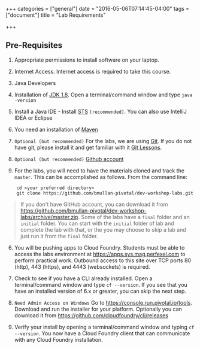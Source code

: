 +++
categories = ["general"]
date = "2016-05-06T07:14:45-04:00"
tags = ["document"]
title = "Lab Requirements"

+++

## Pre-Requisites 

1. Appropriate permissions to install software on your laptop. 

2. Internet Access. Internet access is required to take this course.  

3. Java Developers
  1. Installation of [JDK 1.8](http://www.oracle.com/technetwork/java/javase/downloads/jdk8-downloads-2133151.html). Open a terminal/command window and type `java -version`

  2. Install a Java IDE  -  Install [STS](https://spring.io/tools) `(recommended)`.  You can also use IntelliJ IDEA or Eclipse

  3. You need an installation of [Maven](https://maven.apache.org/)

4. `Optional (but recommended)` For the labs, we are using [Git](https://www.git-scm.com). If you do not have git, please install it and get familiar with it [Git Lessons]( https://try.github.io/levels/1/challenges/1 ). 

4. `Optional (but recommended)` [Github account](https://github.com/) 

5. For the labs, you will need to have the materials cloned and track the `master`. This can be accomplished as follows. From the command line:  

```
    cd <your preferred directory>
    git clone https://github.com/bmullan-pivotal/dev-workshop-labs.git
```
> If you don't have GitHub account, you can download it from https://github.com/bmullan-pivotal/dev-workshop-labs/archive/master.zip.
> Some of the labs have a `final` folder and an `initial` folder. You can start with the `initial` folder of lab and complete the lab with that, or the you may choose to skip a lab and just run it from the `final` folder. 

6. You will be pushing apps to Cloud Foundry. Students must be able to access the labs environment at https://apps.sys.mag.perfexel.com to perform practical work.  Outbound access to this site over TCP ports 80 (http), 443 (https), 
and 4443 (websockets) is required.   

7.  Check to see if you have a CLI already installed. Open a terminal/command window and type `cf --version`. If you see that you have an installed version of 6.x or greater, you can skip the next step.

8. `Need Admin Access on Windows` Go to https://console.run.pivotal.io/tools. Download and run the installer for your platform. Optionally you can download it from https://github.com/cloudfoundry/cli/releases 

9. Verify your install by opening a terminal/command window and typing `cf --version`. You now have a Cloud Foundry client that can communicate with any Cloud Foundry installation.

